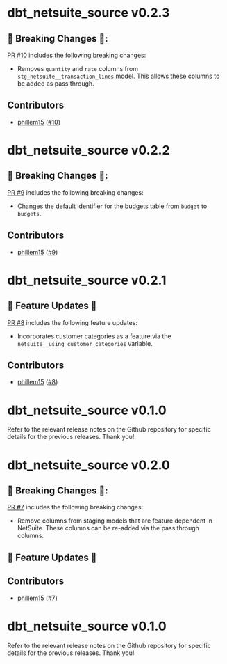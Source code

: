 # dbt_netsuite_source v0.2.3

## 🚨 Breaking Changes 🚨:
[PR #10](https://github.com/swishbi/dbt_netsuite_source/pull/10) includes the following breaking changes:
- Removes `quantity` and `rate` columns from `stg_netsuite__transaction_lines` model. This allows these columns to be added as pass through.

## Contributors
- [phillem15](https://github.com/phillem15) ([#10](https://github.com/swishbi/dbt_netsuite_source/pull/10))

# dbt_netsuite_source v0.2.2

## 🚨 Breaking Changes 🚨:
[PR #9](https://github.com/swishbi/dbt_netsuite_source/pull/9) includes the following breaking changes:
- Changes the default identifier for the budgets table from `budget` to `budgets`.

## Contributors
- [phillem15](https://github.com/phillem15) ([#9](https://github.com/swishbi/dbt_netsuite_source/pull/9))

# dbt_netsuite_source v0.2.1

## 🎉 Feature Updates 🎉
[PR #8](https://github.com/swishbi/dbt_netsuite_source/pull/8) includes the following feature updates:
- Incorporates customer categories as a feature via the `netsuite__using_customer_categories` variable.

## Contributors
- [phillem15](https://github.com/phillem15) ([#8](https://github.com/swishbi/dbt_netsuite_source/pull/8))

# dbt_netsuite_source v0.1.0
Refer to the relevant release notes on the Github repository for specific details for the previous releases. Thank you!

# dbt_netsuite_source v0.2.0

## 🚨 Breaking Changes 🚨:
[PR #7](https://github.com/swishbi/dbt_netsuite_source/pull/7) includes the following breaking changes:
- Remove columns from staging models that are feature dependent in NetSuite. These columns can be re-added via the pass through columns.

## 🎉 Feature Updates 🎉

## Contributors
- [phillem15](https://github.com/phillem15) ([#7](https://github.com/swishbi/dbt_netsuite_source/pull/7))

# dbt_netsuite_source v0.1.0
Refer to the relevant release notes on the Github repository for specific details for the previous releases. Thank you!